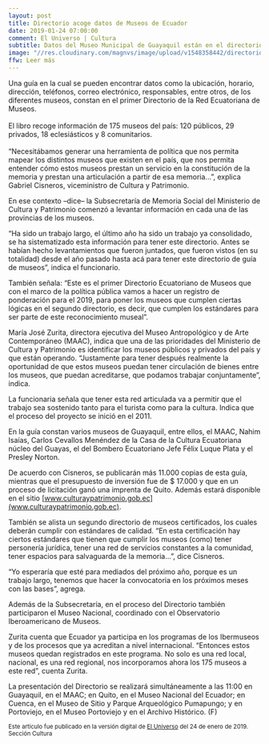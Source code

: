```yaml
---
layout: post
title: Directorio acoge datos de Museos de Ecuador
date: 2019-01-24 07:00:00
comment: El Universo | Cultura
subtitle: Datos del Museo Municipal de Guayaquil están en el directorio. 
image: "//res.cloudinary.com/magnvs/image/upload/v1548358442/directorio_hiqzyb.jpg"
ffw: Leer más
---
```

Una guía en la cual se pueden encontrar datos como la ubicación, horario, dirección, teléfonos, correo electrónico, responsables, entre otros, de los diferentes museos, constan en el primer Directorio de la Red Ecuatoriana de Museos.
<br /><br />El libro recoge información de 175 museos del país: 120 públicos, 29 privados, 18 eclesiásticos y 8 comunitarios. 
<br /><br />“Necesitábamos generar una herramienta de política que nos permita mapear los distintos museos que existen en el país, que nos permita entender cómo estos museos prestan un servicio en la constitución de la memoria y prestan una articulación a partir de esa memoria...”, explica Gabriel Cisneros, viceministro de Cultura y Patrimonio.

En ese contexto –dice– la Subsecretaría de Memoria Social del Ministerio de Cultura y Patrimonio comenzó a levantar información en cada una de las provincias de los museos.

“Ha sido un trabajo largo, el último año ha sido un trabajo ya consolidado, se ha sistematizado esta información para tener este directorio. Antes se habían hecho levantamientos que fueron juntados, que fueron vistos (en su totalidad) desde el año pasado hasta acá para tener este directorio de guía de museos”, indica el funcionario.  

También señala: “Este es el primer Directorio Ecuatoriano de Museos que con el marco de la política pública vamos a hacer un registro de ponderación para el 2019, para poner los museos que cumplen ciertas lógicas en el segundo directorio, es decir, que cumplen los estándares para ser parte de este reconocimiento museal”.

María José Zurita, directora ejecutiva del Museo Antropológico y de Arte Contemporáneo (MAAC), indica que una de las prioridades del Ministerio de Cultura y Patrimonio es identificar los museos públicos y privados del país y que están operando. “Justamente para tener después realmente la oportunidad de que estos museos puedan tener circulación de bienes entre los museos, que puedan acreditarse, que podamos trabajar conjuntamente”, indica.

La funcionaria señala que tener esta red articulada va a permitir que el trabajo sea sostenido tanto para el turista como para la cultura. Indica que el proceso del proyecto se inició en el 2011.

En la guía constan varios museos de Guayaquil, entre ellos, el MAAC, Nahim Isaías, Carlos Cevallos Menéndez de la Casa de la Cultura Ecuatoriana núcleo del Guayas, el del Bombero Ecuatoriano Jefe Félix Luque Plata y el Presley Norton.

De acuerdo con Cisneros, se publicarán más 11.000 copias de esta guía, mientras que el presupuesto de inversión fue de $ 17.000 y que en un proceso de licitación ganó una imprenta de Quito. Además estará disponible en el sitio [www.culturaypatrimonio.gob.ec](www.culturaypatrimonio.gob.ec).

También se alista un segundo directorio de museos certificados, los cuales deberán cumplir con estándares de calidad. “En esta certificación hay ciertos estándares que tienen que cumplir los museos (como) tener personería jurídica, tener una red de servicios constantes a la comunidad, tener espacios para salvaguarda de la memoria...”, dice Cisneros.


“Yo esperaría que esté para mediados del próximo año, porque es un trabajo largo, tenemos que hacer la convocatoria en los próximos meses con las bases”, agrega.

Además de la Subsecretaría, en el proceso del Directorio también participaron el Museo Nacional, coordinado con el Observatorio Iberoamericano de Museos.

Zurita cuenta que Ecuador ya participa en los programas de los Ibermuseos y de los procesos que ya acreditan a nivel internacional. “Entonces estos museos quedan registrados en este programa. No solo es una red local, nacional, es una red regional, nos incorporamos ahora los 175 museos a este red”, cuenta Zurita.

La presentación del Directorio se realizará simultáneamente a las 11:00 en Guayaquil, en el MAAC; en Quito, en el Museo Nacional del Ecuador; en Cuenca, en el Museo de Sitio y Parque Arqueológico Pumapungo; y en Portoviejo, en el Museo Portoviejo y en el Archivo Histórico. (F)  

<small>Este artículo fue publicado en la versión digital de [El Universo](//www.eluniverso.com/entretenimiento/2019/01/24/nota/7154186/directorio-acoge-datos-museos-ecuador) del 24 de enero de 2019. Sección Cultura</small>
